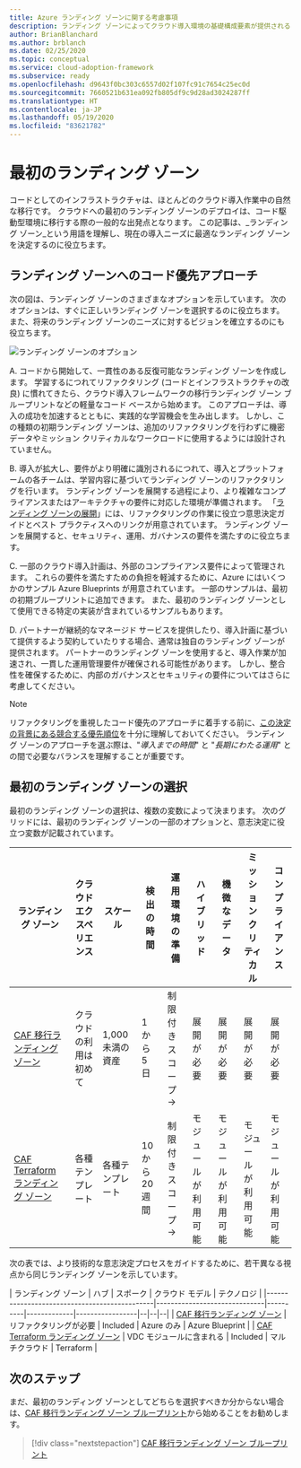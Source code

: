 ```yaml
---
title: Azure ランディング ゾーンに関する考慮事項
description: ランディング ゾーンによってクラウド導入環境の基礎構成要素が提供されるしくみについて説明します。
author: BrianBlanchard
ms.author: brblanch
ms.date: 02/25/2020
ms.topic: conceptual
ms.service: cloud-adoption-framework
ms.subservice: ready
ms.openlocfilehash: d9643f0bc303c6557d02f107fc91c7654c25ec0d
ms.sourcegitcommit: 7660521b631ea092fb805df9c9d28ad3024287ff
ms.translationtype: HT
ms.contentlocale: ja-JP
ms.lasthandoff: 05/19/2020
ms.locfileid: "83621782"
---
```

# <a name="first-landing-zone"></a>最初のランディング ゾーン

コードとしてのインフラストラクチャは、ほとんどのクラウド導入作業中の自然な移行です。 クラウドへの最初のランディング ゾーンのデプロイは、コード駆動型環境に移行する際の一般的な出発点となります。 この記事は、_ランディング ゾーン_という用語を理解し、現在の導入ニーズに最適なランディング ゾーンを決定するのに役立ちます。

## <a name="code-first-approach-to-landing-zones"></a>ランディング ゾーンへのコード優先アプローチ

次の図は、ランディング ゾーンのさまざまなオプションを示しています。 次のオプションは、すぐに正しいランディング ゾーンを選択するのに役立ちます。 また、将来のランディング ゾーンのニーズに対するビジョンを確立するのにも役立ちます。

![ランディング ゾーンのオプション​​](../../_images/ready/landing-zone-options.png)

A. コードから開始して、一貫性のある反復可能なランディング ゾーンを作成します。 学習するにつれてリファクタリング (コードとインフラストラクチャの改良) に慣れてきたら、クラウド導入フレームワークの移行ランディング ゾーン ブループリントなどの軽量なコード ベースから始めます。 このアプローチは、導入の成功を加速するとともに、実践的な学習機会を生み出します。 しかし、この種類の初期ランディング ゾーンは、追加のリファクタリングを行わずに機密データやミッション クリティカルなワークロードに使用するようには設計されていません。

B. 導入が拡大し、要件がより明確に識別されるにつれて、導入とプラットフォームの各チームは、学習内容に基づいてランディング ゾーンのリファクタリングを行います。 ランディング ゾーンを展開する過程により、より複雑なコンプライアンスまたはアーキテクチャの要件に対応した環境が準備されます。 「[ランディング ゾーンの展開](../considerations/index.md)」には、リファクタリングの作業に役立つ意思決定ガイドとベスト プラクティスへのリンクが用意されています。 ランディング ゾーンを展開すると、セキュリティ、運用、ガバナンスの要件を満たすのに役立ちます。

C. 一部のクラウド導入計画は、外部のコンプライアンス要件によって管理されます。 これらの要件を満たすための負担を軽減するために、Azure にはいくつかのサンプル Azure Blueprints が用意されています。 一部のサンプルは、最初の初期ブループリントに追加できます。 また、最初のランディング ゾーンとして使用できる特定の実装が含まれているサンプルもあります。

D. パートナーが継続的なマネージド サービスを提供したり、導入計画に基づいて提供するよう契約していたりする場合、通常は独自のランディング ゾーンが提供されます。 パートナーのランディング ゾーンを使用すると、導入作業が加速され、一貫した運用管理要件が確保される可能性があります。 しかし、整合性を確保するために、内部のガバナンスとセキュリティの要件についてはさらに考慮してください。

> [!NOTE]
> リファクタリングを重視したコード優先のアプローチに着手する前に、[この決定の背景にある競合する優先順位](../../strategy/balance-competing-priorities.md#balance-during-the-ready-phase)を十分に理解しておいてください。 ランディング ゾーンのアプローチを選ぶ際は、"_導入までの時間_" と "_長期にわたる運用_" との間で必要なバランスを理解することが重要です。

## <a name="choosing-a-first-landing-zone"></a>最初のランディング ゾーンの選択

最初のランディング ゾーンの選択は、複数の変数によって決まります。 次のグリッドには、最初のランディング ゾーンの一部のオプションと、意志決定に役立つ変数が記載されています。

| ランディング ゾーン                                 | クラウド エクスペリエンス  | スケール             | 検出の時間 | 運用環境の準備 | ハイブリッド             | 機微なデータ     | ミッション クリティカル   | コンプライアンス         |
|----------------------------------------------|-------------------|-------------------|----------------|------------------|--------------------|--------------------|--------------------|--------------------|
| [CAF 移行ランディング ゾーン](./migrate-landing-zone.md)     | クラウドの利用は初めて      | 1,000 未満の資産    | 1 から 5 日    | 制限付きスコープ -> | 展開が必要 | 展開が必要 | 展開が必要 | 展開が必要 |
| [CAF Terraform ランディング ゾーン](./terraform-landing-zone.md) | 各種テンプレート | 各種テンプレート | 10 から 20 週間 | 制限付きスコープ -> | モジュールが利用可能  | モジュールが利用可能  | モジュールが利用可能  | モジュールが利用可能  |

次の表では、より技術的な意志決定プロセスをガイドするために、若干異なる視点から同じランディング ゾーンを示しています。

| ランディング ゾーン                                 | ハブ                          | スポーク    | クラウド モデル | テクノロジ      |
|----------------------------------------------|------------------------------|----------|-------------|-----------------|--|--|--|
| [CAF 移行ランディング ゾーン](./migrate-landing-zone.md)     | リファクタリングが必要            | Included | Azure のみ  | Azure Blueprint |
| [CAF Terraform ランディング ゾーン](./terraform-landing-zone.md) | VDC モジュールに含まれる       | Included | マルチクラウド  | Terraform       |

## <a name="next-steps"></a>次のステップ

まだ、最初のランディング ゾーンとしてどちらを選択すべきか分からない場合は、[CAF 移行ランディング ゾーン ブループリント](./migrate-landing-zone.md)から始めることをお勧めします。

> [!div class="nextstepaction"]
> [CAF 移行ランディング ゾーン ブループリント](./migrate-landing-zone.md)
